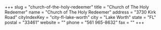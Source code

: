 +++
slug = "church-of-the-holy-redeemer"
title = "Church of The Holy Redeemer"
name = "Church of The Holy Redeemer"
address = "3730 Kirk Road"
cityIndexKey = "city-fl-lake-worth"
city = "Lake Worth"
state = "FL"
postal = "33461"
website = ""
phone = "561 965-8632"
fax = ""
+++
